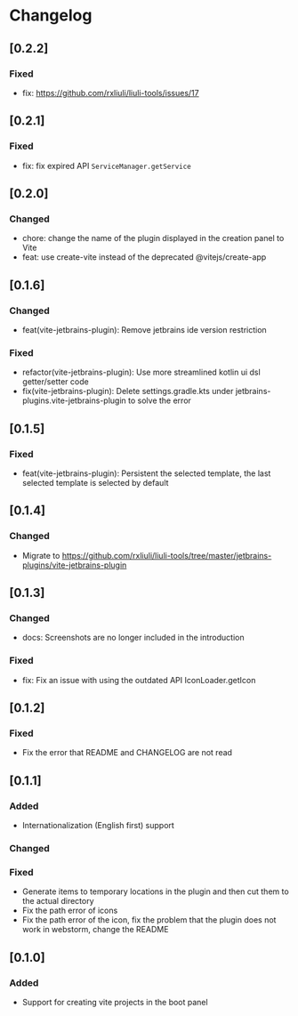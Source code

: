 <!-- Keep a Changelog guide -> https://keepachangelog.com -->

# Changelog

## [0.2.2]

### Fixed

- fix: https://github.com/rxliuli/liuli-tools/issues/17

## [0.2.1]

### Fixed

- fix: fix expired API `ServiceManager.getService`

## [0.2.0]

### Changed

- chore: change the name of the plugin displayed in the creation panel to Vite
- feat: use create-vite instead of the deprecated @vitejs/create-app

## [0.1.6]

### Changed

- feat(vite-jetbrains-plugin): Remove jetbrains ide version restriction

### Fixed

- refactor(vite-jetbrains-plugin): Use more streamlined kotlin ui dsl getter/setter code
- fix(vite-jetbrains-plugin): Delete settings.gradle.kts under jetbrains-plugins.vite-jetbrains-plugin to solve the error

## [0.1.5]

### Fixed

- feat(vite-jetbrains-plugin): Persistent the selected template, the last selected template is selected by default

## [0.1.4]

### Changed

- Migrate to <https://github.com/rxliuli/liuli-tools/tree/master/jetbrains-plugins/vite-jetbrains-plugin>

## [0.1.3]

### Changed

- docs: Screenshots are no longer included in the introduction

### Fixed

- fix: Fix an issue with using the outdated API IconLoader.getIcon

## [0.1.2]

### Fixed

- Fix the error that README and CHANGELOG are not read

## [0.1.1]

### Added

- Internationalization (English first) support

### Changed

### Fixed

- Generate items to temporary locations in the plugin and then cut them to the actual directory
- Fix the path error of icons
- Fix the path error of the icon, fix the problem that the plugin does not work in webstorm, change the README

## [0.1.0]

### Added

- Support for creating vite projects in the boot panel
